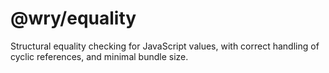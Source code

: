 <span class="citation" data-cites="wry/equality">@wry/equality</span>
=====================================================================

Structural equality checking for JavaScript values, with correct handling of cyclic references, and minimal bundle size.
